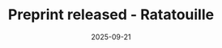 ---
title: Preprint released - Ratatouille
internal_link: publication/han-2025-ratatouille/
date: '2025-09-21'
all_day: true
type: publication
---
